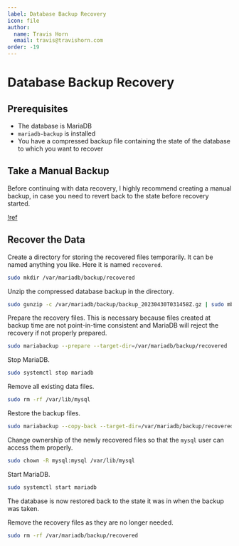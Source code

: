 ```yaml
---
label: Database Backup Recovery
icon: file
author:
  name: Travis Horn
  email: travis@travishorn.com
order: -19
---
```


# Database Backup Recovery

## Prerequisites

- The database is MariaDB
- `mariadb-backup` is installed
- You have a compressed backup file containing the state of the database to
  which you want to recover

## Take a Manual Backup

Before continuing with data recovery, I highly recommend creating a manual
backup, in case you need to revert back to the state before recovery started.

[!ref](/17-database-backups.md)

## Recover the Data

Create a directory for storing the recovered files temporarily. It can be named
anything you like. Here it is named `recovered`.

```sh
sudo mkdir /var/mariadb/backup/recovered
```

Unzip the compressed database backup in the directory.

```sh
sudo gunzip -c /var/mariadb/backup/backup_20230430T031458Z.gz | sudo mbstream -x --directory=/var/mariadb/backup/recovered
```

Prepare the recovery files. This is necessary because files created at backup
time are not point-in-time consistent and MariaDB will reject the recovery if
not properly prepared.

```sh
sudo mariabackup --prepare --target-dir=/var/mariadb/backup/recovered
```

Stop MariaDB.

```sh
sudo systemctl stop mariadb
```

Remove all existing data files.

```sh
sudo rm -rf /var/lib/mysql
```

Restore the backup files.

```sh
sudo mariabackup --copy-back --target-dir=/var/mariadb/backup/recovered
```

Change ownership of the newly recovered files so that the `mysql` user can
access them properly.

```sh
sudo chown -R mysql:mysql /var/lib/mysql
```

Start MariaDB.

```sh
sudo systemctl start mariadb
```

The database is now restored back to the state it was in when the backup was
taken.

Remove the recovery files as they are no longer needed.

```sh
sudo rm -rf /var/mariadb/backup/recovered
```
